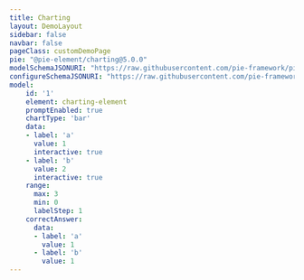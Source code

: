 ```yaml
---
title: Charting
layout: DemoLayout
sidebar: false
navbar: false
pageClass: customDemoPage
pie: "@pie-element/charting@5.0.0"
modelSchemaJSONURI: "https://raw.githubusercontent.com/pie-framework/pie-elements/develop/packages/charting/docs/pie-schema.json"
configureSchemaJSONURI: "https://raw.githubusercontent.com/pie-framework/pie-elements/develop/packages/charting/docs/config-schema.json"
model:
    id: '1'
    element: charting-element
    promptEnabled: true
    chartType: 'bar'
    data:
    - label: 'a'
      value: 1
      interactive: true
    - label: 'b'
      value: 2
      interactive: true
    range: 
      max: 3
      min: 0
      labelStep: 1
    correctAnswer:
      data:
      - label: 'a'
        value: 1
      - label: 'b'
        value: 1
---
```

